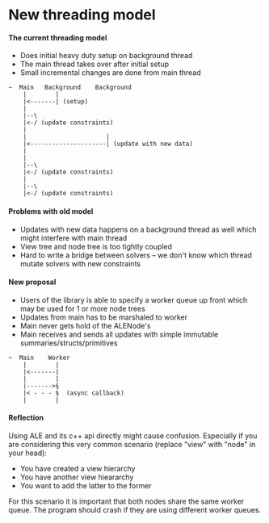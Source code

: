 # New threading model

#### The current threading model
- Does initial heavy duty setup on background thread
- The main thread takes over after initial setup
- Small incremental changes are done from main thread

```
~  Main   Background    Background
    |        |        
    |<-------| (setup)      
    |                 
    |--\              
    |<-/ (update constraints)             
    |                 
    |                      |
    |<---------------------| (update with new data)
    |
    |                
    |--\              
    |<-/ (update constraints)
    |        
    |--\              
    |<-/ (update constraints)
```

#### Problems with old model
- Updates with new data happens on a background thread as well which might interfere with main thread
- View tree and node tree is too tightly coupled
- Hard to write a bridge between solvers – we don't know which thread mutate solvers with new constraints

#### New proposal
- Users of the library is able to specify a worker queue up front which may be used for 1 or more node trees
- Updates from main has to be marshaled to worker
- Main never gets hold of the ALENode's
- Main receives and sends all updates with simple immutable summaries/structs/primitives

```
~  Main    Worker
    |        |
    |<-------|   
    |        |
    |------->§   
    |< - - - §  (async callback)
    |        |   
```

#### Reflection

Using ALE and its c++ api directly might cause confusion. Especially if you are considering this very common scenario (replace "view" with "node" in your head):
 - You have created a view hierarchy
 - You have another view hieararchy
 - You want to add the latter to the former

For this scenario it is important that both nodes share the same worker queue. The program should crash if they are using different worker queues.
